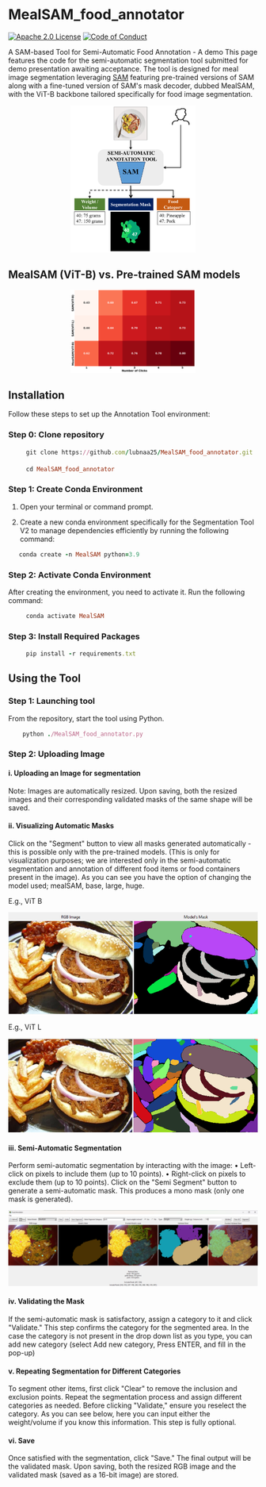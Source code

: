# MealSAM_food_annotator

[![Apache 2.0 License](https://img.shields.io/badge/license-Apache%202.0-blue.svg)](LICENSE)
[![Code of Conduct](https://img.shields.io/badge/Code%20of%20Conduct-Contributor%20Covenant%202.0-4baaaa.svg)](CODE_OF_CONDUCT.md)

A SAM-based Tool for Semi-Automatic Food Annotation - A demo
This page features the code for the semi-automatic segmentation tool submitted for demo presentation awaiting acceptance.
The tool is designed for meal image segmentation leveraging [SAM]([https://example.com](https://github.com/facebookresearch/segment-anything)) featuring pre-trained versions of SAM along with a fine-tuned version of SAM's mask decoder, dubbed MealSAM, with the ViT-B backbone tailored specifically for food image segmentation.

<!---![Inputs & Outputs](/images/paperdigest_seg.png "Inputs & Outputs")--->
<p align="center">
<img src="/images/paperdigest_seg.png" width=50% height=50%>
</p>


## MealSAM (ViT-B) vs. Pre-trained SAM models
<!---![IoU](/images/heatmap.png "IoU")--->
<p align="center">
<img src="/images/heatmap.png" width=50% height=50%>
</p>

## Installation

Follow these steps to set up the Annotation Tool environment:

### Step 0: Clone repository 


```ruby
     git clone https://github.com/lubnaa25/MealSAM_food_annotator.git
   
     cd MealSAM_food_annotator
```  

### Step 1: Create Conda Environment

1. Open your terminal or command prompt.

2. Create a new conda environment specifically for the Segmentation Tool V2 to manage dependencies efficiently by running the following command:

```ruby
   conda create -n MealSAM python=3.9
```

### Step 2: Activate Conda Environment

After creating the environment, you need to activate it. Run the following command:
     
```ruby
     conda activate MealSAM
```

### Step 3:  Install Required Packages
     
```ruby
     pip install -r requirements.txt
```

## Using the Tool

### Step 1: Launching tool
From the repository, start the tool using Python.

```ruby
    python ./MealSAM_food_annotator.py
```

### Step 2: Uploading Image
#### i.	Uploading an Image for segmentation
Note: Images are automatically resized. Upon saving, both the resized images and their corresponding validated masks of the same shape will be saved.



#### ii.	Visualizing Automatic Masks
Click on the "Segment" button to view all masks generated automatically - this is possible only with the pre-trained models. (This is only for visualization purposes; we are interested only in the semi-automatic segmentation and annotation of different food items or food containers present in the image). As you can see you have the option of changing the model used; mealSAM, base, large, huge.

E.g., ViT B

![ViT-B](/images/vit-B_automatic.png "ViT-B")


E.g., ViT L

![ViT-H](/images/vit-L_automatic.png "ViT-L")


#### iii.	Semi-Automatic Segmentation
Perform semi-automatic segmentation by interacting with the image:
•	Left-click on pixels to include them (up to 10 points).
•	Right-click on pixels to exclude them (up to 10 points).
Click on the "Semi Segment" button to generate a semi-automatic mask. This produces a mono mask (only one mask is generated).

![Semi-auto](/images/annotatedexampleMealSAM.png "Semi Auto")


#### iv.	Validating the Mask
If the semi-automatic mask is satisfactory, assign a category to it and click "Validate."
This step confirms the category for the segmented area. In the case the category is not present in the drop down list as you type, you can add new category (select Add new category, Press ENTER, and fill in the pop-up)


#### v.	Repeating Segmentation for Different Categories
To segment other items, first click "Clear" to remove the inclusion and exclusion points.
Repeat the segmentation process and assign different categories as needed.
Before clicking "Validate," ensure you reselect the category. 
As you can see below, here you can input either the weight/volume if you know this information. This step is fully optional.


#### vi. Save 
Once satisfied with the segmentation, click "Save."
The final output will be the validated mask. Upon saving, both the resized RGB image and the validated mask (saved as a 16-bit image) are stored.

